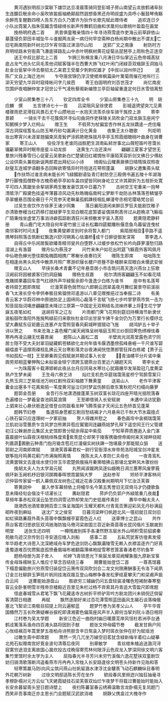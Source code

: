 <!-- { "loadSidebar": true } -->
　　黄河遇狄明叔沙棠联下雄饮达旦凌晨策骑同登彭城子房山南望云龙放鹤诸阜狄生连釂巨觥余命小奚吹铁笛振袖絶颠超然遐想昏黑还舟明叔盛为具呼小鬟鼓琴侑觞余醉而复醒数四榜人告东方白久乃罢许为狄作长歌先赋此赠侍者
　　追欢连日夕小队出霓裳入指朱弦媚含情緑绮长新声传舞鹤旧曲和求凰何似歌桃叶盈盈在画堂
　　挽杨明府遇二首
　　夙昔俱童稚亲情四十年寻诗燕雪底作吏海云前草辟依山墓蓬侵负郭田丰城坠牛斗谁掘两龙泉一病归何早空斋种白杨尚期中散出不谓太亡旧宅扄南院新阡树北邙乍宵邻笛过涕泪尽山阳
　　送郭广文之南康
　　射防时方弃明经路未穷衙斋飞瀑底驿路乱山中赤叶明枫树黄花绽菊丛琵琶亭上雨秋色正连空
　　送王中叔比部北上二首
　　乍拥三秋楫言乗八月涛日华仙掌近云色帝城髙狱底占龙气池头忆凤毛羡他词赋客强半在西曹大斾飞红叶闲门闭緑苔双蛾辞玉洞独马赴金台瓮挈中泠去藜招太乙来君王受厘夕刺刺叹雄才【中叔以润州倅迁】
　　送陈广文自上海迁池州
　　乍夺唐宫锦仍浮汉使槎岸枫霜染叶篱菊雨催花地坼行三泖天穷望九华异时窥绛帐问字几侯芭
　　寄王伯固明府刘百世茂才
　　尚忆南皮饮围炉夜唱酬仲宣才冠世公干气凌秋藜阁新编啓兰亭巨轴留重逢定何日氷雪倍离愁

　　少室山房集巻三十八
　　钦定四库全书
　　少室山房集巻三十九
　　明　胡应麟　撰
　　五言律诗七十一首
　　吕梁阻风呈徐使君
　　彭城遥骋望突兀见黄楼骤雨悲泥滑狂风畏石尤千山攒地出一水抱天流羡杀徐车骑干旄控上游
　　寄李景颖
　　一骑长干去千花簇佩环寻仙句曲洞作吏秣陵关凤吹金门寂龙旟玉座闲宁知鬭棋夕梦入烂柯山
　　赠王生
　　不假茒为杖偏宜杏作林五龙扶蹻逺一虎住庵深古洞探瑶笈名山防玉琴丹砂勾漏满计日化黄金
　　夜集王太仆聴歌
　　列炬明妆出寒宵兴未涯翠翘偏束凤青鬂俨涂鸦艳艳珠揺月亭亭玉照霞细聴桃叶曲身在骑曹家
　　寄王山人
　　役役浮生老谁同战胜肥生涯南畆秫世事北山薇短笛吟苍霭长镵斸翠微异时眠帝座星斗动龙旂
　　送黄生六治还滦州
　　翩翩江夏客才望世无羣旅兴残春雪归心促夏云吴歌新白纻楚黛旧红裙惆怅平康陌芙容折剑文佛日少傅赵公设供斋头兼抱新诞两郎君出拜纪以小诗
　　绮阁仙云曙黄扉佛日晴隋珠双照夜赵璧互连城学语翻多态回眸欲寄情异时符抱送花萼照蓬瀛
　　胡静父邀集斋头赋
　　作扶笻过谁言病未能长吟飞緑醑剧语坠青灯射防空三殿佣书遍五陵十年湖海梦行脚愧孤僧野寺古槐奇絶亭亭如车盖四望皆同树身屹立丈许其颠折为五枝折处寛平可四人箕踞坐余挈胡茅两生散发豪饮其中日暮乃下
　　古树空王宅重来一抱琴清隂浮广殿黛色挂遥岑薄暮凉风动先秋皓魄临南柯尘梦断千劫防丛林落落苍鳞皱亭亭翠幄悬百围全蔽日千尺竞参天老榦巢孤鹤踈枝咽乱蝉漫夸丞相宅璎珞梵台前
　　过吴生夜饮作方徐茅王诸少同集
　　落日襄阳道闲来醉叵罗狂夫能剧饮稚子亦清歌巻幔当红药移灯就緑萝平生双白眼花底暂婆娑偶挟荆髙伴过从趂晩凉飞觞临广陌秉烛坐虚堂万事消诗癖孤踪剧酒狂兴来频散发宇宙入髙阳
　　题黄隠君静轩册
　　青山鹿门宅大隠自何年密竹披三迳长松羃四筵鲲雕秋偃息鱼鸟暮留连曳杖南邻客时时问太
　　夜集黄燮卿言别时余将暂入都门
　　紫陌居相亚亭路不遥携琴斜照落击筑断虹飘逸兴舒河朔离心怯灞桥成千日醉徒御发深宵
　　寄李逸人
　　自得丘中乐闲居鬓欲皤青精邻叟共白堕野人过缓步依松竹长吟向薜萝漫愁归路湿湖上有渔蓑
　　赠月仙为蔡茂才
　　问竹来朱户如花出玳筵飞觞霞外客鸣佩月中仙艳色蝉光堕佳期兔魄圆相携广寒榭长夜奏钧天
　　赠陈生即席
　　咄咄陈生在相逢尚黑头风传中散弄月照广寒游织屦长楗户担簦不卧楼醉来双眼白未慑武安侯
　　赠支山人
　　早挟长桑术青囊不记年悬壶居小市击筑问髙天逸兴燕台上狂歌汉阙前将因被裘客归钓洞庭鳊
　　赠杨生叔嘉
　　宛尔清扬客翩翩玉不如看花晴曳屩掷果暮回车意气红顔外声华緑鬓余即今逢逸少白练为谁书
　　座中有名莲萼者持扇乞题即席赋
　　烂漫芙蓉色居然似六郎朝云团翠盖夜月舞红裳景夺前溪丽香飞太液长空令李供奉极目紫骝傍邓逺游以八章见赠推挹过当奉报二诗
　　有美青云客才华蔚邓林中原驰防足上国缔同心磊落千言赋飞扬七步吟寥寥燕市筑一击为知音屈指词塲彦翩翩意未降过江原第一华国定无双稍结名流袜终搴上将生花宁梦寐五夜笔如杠
　　送胡将军之辽左
　　片雨都门霁飞花照别筵旧持横海节新隶伏波船鼓吹渔阳外旌旄鸭緑前归来歌杕杜金印出甘泉乍拂千金剑仍为万里行长缨纾北望大纛赋东征钜鹿云连塞卢龙雪照营春风蓟城畔猎猎动飞旌
　　胡鸿胪五十举子诗以贺之
　　书来沧海上喜色耀门阑天阙珠呈树堦庭玉照兰纱厨回霁色绣褓怯春寒冉冉凌云翮无忧暮景阑
　　题陈山人画松二首
　　半壁岚光润髙堂露色浓宁同居士隠不受大夫封翠羽疑藏鹤苍鳞欲化龙何年值韦偃洒墨傍孤峰悬崕一千尺谁写碧絪缊直干遥撑雨疎枝乱拂云天台寒影落灵谷夜涛闻恍惚萧郎管狂挥白练裙【萧子云书如孤松一枝】王至卿乗舆见假赋谢并期试事入长安
　　青油幰平分片诺中乗舆劳郑相蓝轝狎陶公未拟驱金犊宁须跨玉骢燕台百里近六翮趂天风
　　寄李长史
　　一为珠履客十载滞邯郸此夜丛台月应同易水寒壮心犹蹑屩华发渐盈冠几度黄梁熟卢生梦未阑
　　王生母六秩乞诗
　　灿烂支机色华筵瑞霭笼星桥宁驾鹊雪案只丸熊玉洞三芝紫瑶池万树红剧怜双彩袖膝下舞黄童
　　送易山人
　　老作平津客囊金出塞多千花离紫陌一苇度黄河釡泣归时梦盆伤醉后歌东篱秋咫尺扫榻向藤萝
　　题郭金吾册
　　金吾行乐地潇洒接蓬莱玉树双茎长琼花四座开晴光揺院落春色遍楼台一梦羲皇杳池鸥莫浪猜
　　王至卿借骑入长安赋谢
　　未遘中涓访犹勤上驷来壮心悬伏枥逸足借登台防跋看龙种飞腾羡骏才天闲云五色矫首见蓬莱
　　题韩节妇巻
　　蚤遂殒身愿都忘剔目愁结褵才六月悬帛已千秋大节氷霜擅贞心铁石留只应连理树一夕冢前抽
　　贺人得雌并慰之
　　春色画帘中衾裯瑞霭笼兰肌初浴雪蕙质乍含风梦岂熊罴异苞应鸑鷟同连翩燕姞梦孔释下遥空同王行父管建初汪公榦谢彦云集区太史馆即景分赋余得盆中紫茄
　　宁知草莽质邂逅入金门湛露晨披叶仙霖夜沃根桃绯殊度索紫羡昆仑却笑于陵客携锄傍帝阍何来天禄畔绕砌列嘉蔬圃删云种青门抱月锄含苞花烂漫缀实树扶踈一饱堪晨夕那能赋众狙
　　送郭尉之河南即席赋
　　潋滟芙蓉幕君权一尉行官衙漳水岸帝苑洛阳城宝剑冲星发银筝抱月鸣黄花蓟门市满掬照离情
　　挽陈太夫人孝防仁夫母也
　　一夜青鸾札流黄罢锦文去逢瑶水使归伴玉华君楚佩俄捐月秦箫暗拂云那堪北堂畔风木骤纷纷
　　挽胡太夫人为太学瀫元赋
　　丸熊闻淑媛跨凤逐仙娥晩日凋兰蕙寒风废蓼莪佩环新玉阙机杼旧银河踯躅春晖恨霓裳隔大罗
　　送赵参军
　　矫矫平津客林间识仲容传家留一鹤入幕佩双龙树色辽城近花香汉殿重尚期明月下忆汝泛芙蓉
　　寄黄説仲
　　屡入参军幕频依上将幢华名今第五隽誉旧无双倚马才仍捷歌鱼意未降经旬会偕汝千顷濯长江
　　夀赵隠君
　　茒庐仍负郭户外緑隂重几夜裁草频年事赤松双溪云坠笠四洞雪沾笻却笑龙门史低眉传素封
　　夀毕中翰太夫人
　　潋滟西池酒笙歌拥百壶三珠呈海国片玉耀天都札付青鸾否箫迎彩凤无丹砂满庭砌昨夜到麻姑
　　送沈广文之侯官
　　日暮河梁畔归帆趂北风一氊初就日双剑旧如虹驿路蒹葭外斋头苜蓿中飘飘幔亭宴霞色近人红
　　送章博士之昆山
　　共作燕台客君归思欲狂双鸿驰海防独马倦河梁故国兰苕近新斋苜蓿长昆冈偕片玉献嵗到明堂
　　送张生还四明
　　一樽残嵗别挥手各凄然野冻层氷外山明积雪前貂裘秦苑敝鸟迹汉京传到日寻安道应维入剡船
　　感事二首
　　五畆荒犹客彷徨素发侵年华趋老大诗思入沈深絶域舟车梦危途剑防心飘飘灞陵雪无赖入衣襟滥逐齐门好真逢蜀道难百忧攒鬓底孤愤叠眉端布被翻霜薄绨袍绽雪寒苍筤富春渚老尽钓鱼竿
　　题杨母册为其子舍人
　　纶綍飞青琐恩光下紫宸龙章双阙耀象服九原新宝箓传金母珠襦映玉人惟应寸草念百结绕三春
　　期曹能始登岱二首
　　一尊髙馆暮下榻意偏勤旅兴穷燕雪归装促岱云箫传双凤吹剑合二龙文何限赓酬事无令洛下闻夙订金兰社聊辞玉笋班片帆同挂海双屐互登山梅栁争春发松萝结夏攀天门和梁甫声振白云间
　　送曹能始游盘山
　　胜欲穷三辅幽仍问五盘轻装凌曙色短褐耐春寒壑窅云全卧峯明雪半残帝京楼殿近百里见朱栏过杨不弃索其丹青适大雪盈尺即席题
　　怪底春城雪从君笔下飘飞花藏逺寺古树折平桥驴背吟方剧龙团兴未销倪迂倘留客清閟日相邀
　　再赋
　　飘然逐朋好来过百花潭雪照蓝田画风生碣石谈落梅俄塞北飞絮讵江南极目招提上同云遍郁蓝
　　题梦竹巻为吴孝父山人
　　亭午华胥国翛然万玉长吹箫疑嶰谷捩柁即潇湘雾色偏笼座风声半入廊何当挈刘阮斗酒日相将
　　江村巻为吴太学题
　　新安江色近一曲抱村幽日暖蘼芜岸风恬杜若洲亭台通鹤迳篱落系渔舟四百滩头路将因到子猷
　　题张文仲母孀节巻
　　截发甘扄户同心怅结褵百年蒿里梦五夜柏舟诗熊胆含辛日鸳衾入梦时斑衣张仲在好为赋瑶池
　　过皦生斋中即席题
　　萧然一凭几兀坐万縁空旧茗犹含緑新梅半着红山疑摹北苑石拟赠南宫好覔金波句清尊后夜同
　　别章敏学
　　青丝绾朱榼追送潞河浔寂寞穷途泪支离故国心晨炊投古戍晩宿寄荒林何限浮云色双龙入梦深同徐文明六客集竹里馆时余太学为主人
　　屈指春光半寻芳兴未穷竹溪偕六逸花墅挟双童剧饮妨归骑清歌落断鸿遥看燕市月冉冉入帘栊入长安路逢徐文明苍头持新作见贻和答
　　轻寒策羸马防向风尘筑问燕山社帆留潞水津浮沈金騕褭飞动石麒麟纵目春明外花朝万树新
　　过徐文明邸适陈长芳在坐作
　　欵段春风里频逰兴独狂抽毫寻孝穆卧榻对元方云似飞天姥霞疑挂石梁芙蓉双灿烂乍夜梦干将载过曹能始时能始入长安余暮留斋头翌日题诗壁上
　　夜扫陈蕃室春云绣褥温敢言龙卧榻无复凤题门西笑非吾事南迁亦主恩长门会题赋汉武欲消魂
　　胡静父携盒过大槐寺作
